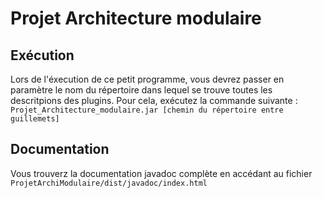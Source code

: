 # Projet Architecture modulaire

## Exécution
  Lors de l'éxecution de ce petit programme, vous devrez passer en paramètre le nom du répertoire dans lequel se trouve toutes les descritpions des plugins.
  Pour cela, exécutez la commande suivante : ```Projet_Architecture_modulaire.jar [chemin du répertoire entre guillemets]```

## Documentation

Vous trouverz la documentation javadoc complète en accédant au fichier ```ProjetArchiModulaire/dist/javadoc/index.html```
